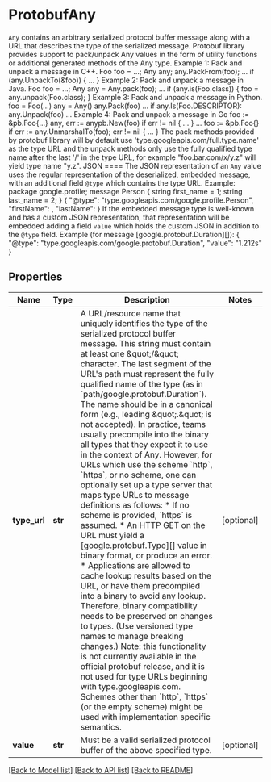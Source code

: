 # ProtobufAny

`Any` contains an arbitrary serialized protocol buffer message along with a URL that describes the type of the serialized message.  Protobuf library provides support to pack/unpack Any values in the form of utility functions or additional generated methods of the Any type.  Example 1: Pack and unpack a message in C++.      Foo foo = ...;     Any any;     any.PackFrom(foo);     ...     if (any.UnpackTo(&foo)) {       ...     }  Example 2: Pack and unpack a message in Java.      Foo foo = ...;     Any any = Any.pack(foo);     ...     if (any.is(Foo.class)) {       foo = any.unpack(Foo.class);     }   Example 3: Pack and unpack a message in Python.      foo = Foo(...)     any = Any()     any.Pack(foo)     ...     if any.Is(Foo.DESCRIPTOR):       any.Unpack(foo)       ...   Example 4: Pack and unpack a message in Go       foo := &pb.Foo{...}      any, err := anypb.New(foo)      if err != nil {        ...      }      ...      foo := &pb.Foo{}      if err := any.UnmarshalTo(foo); err != nil {        ...      }  The pack methods provided by protobuf library will by default use 'type.googleapis.com/full.type.name' as the type URL and the unpack methods only use the fully qualified type name after the last '/' in the type URL, for example \"foo.bar.com/x/y.z\" will yield type name \"y.z\".   JSON ==== The JSON representation of an `Any` value uses the regular representation of the deserialized, embedded message, with an additional field `@type` which contains the type URL. Example:      package google.profile;     message Person {       string first_name = 1;       string last_name = 2;     }      {       \"@type\": \"type.googleapis.com/google.profile.Person\",       \"firstName\": <string>,       \"lastName\": <string>     }  If the embedded message type is well-known and has a custom JSON representation, that representation will be embedded adding a field `value` which holds the custom JSON in addition to the `@type` field. Example (for message [google.protobuf.Duration][]):      {       \"@type\": \"type.googleapis.com/google.protobuf.Duration\",       \"value\": \"1.212s\"     }
## Properties
Name | Type | Description | Notes
------------ | ------------- | ------------- | -------------
**type_url** | **str** | A URL/resource name that uniquely identifies the type of the serialized protocol buffer message. This string must contain at least one \&quot;/\&quot; character. The last segment of the URL&#39;s path must represent the fully qualified name of the type (as in &#x60;path/google.protobuf.Duration&#x60;). The name should be in a canonical form (e.g., leading \&quot;.\&quot; is not accepted).  In practice, teams usually precompile into the binary all types that they expect it to use in the context of Any. However, for URLs which use the scheme &#x60;http&#x60;, &#x60;https&#x60;, or no scheme, one can optionally set up a type server that maps type URLs to message definitions as follows:  * If no scheme is provided, &#x60;https&#x60; is assumed. * An HTTP GET on the URL must yield a [google.protobuf.Type][]   value in binary format, or produce an error. * Applications are allowed to cache lookup results based on the   URL, or have them precompiled into a binary to avoid any   lookup. Therefore, binary compatibility needs to be preserved   on changes to types. (Use versioned type names to manage   breaking changes.)  Note: this functionality is not currently available in the official protobuf release, and it is not used for type URLs beginning with type.googleapis.com.  Schemes other than &#x60;http&#x60;, &#x60;https&#x60; (or the empty scheme) might be used with implementation specific semantics. | [optional] 
**value** | **str** | Must be a valid serialized protocol buffer of the above specified type. | [optional] 

[[Back to Model list]](../README.md#documentation-for-models) [[Back to API list]](../README.md#documentation-for-api-endpoints) [[Back to README]](../README.md)


